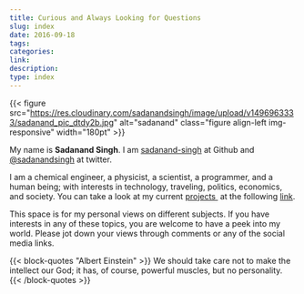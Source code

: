 ```yaml
---
title: Curious and Always Looking for Questions
slug: index
date: 2016-09-18
tags:
categories:
link:
description:
type: index
---
```


{{< figure src="https://res.cloudinary.com/sadanandsingh/image/upload/v1496963333/sadanand_pic_dtdy2b.jpg" alt="sadanand" class="figure align-left img-responsive" width="180pt" >}}

My name is **Sadanand Singh**. I am
[sadanand-singh](https://github.com/sadanand-singh) at Github and
[@sadanandsingh](https://twitter.com/sadanandsingh) at twitter.

I am a chemical engineer, a physicist, a scientist, a programmer, and a
human being; with interests in technology, traveling, politics,
economics, and society.
You can take a look at my current [projects <i class="fa fa-cogs" aria-hidden="true"></i>][link]
&nbsp;at the following [link].

[link]: /project/

This space is for my personal views on different subjects. If you have
interests in any of these topics, you are welcome to have a peek into my
world. Please jot down your views through comments or any of the social
media links.

{{< block-quotes "Albert Einstein" >}}
We should take care not to make the intellect
our God; it has, of course, powerful muscles, but no personality.
{{< /block-quotes >}}
